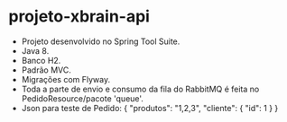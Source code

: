# projeto-xbrain-api

- Projeto desenvolvido no Spring Tool Suite.
- Java 8.
- Banco H2.
- Padrão MVC.
- Migrações com Flyway.
- Toda a parte de envio e consumo da fila do RabbitMQ é feita no PedidoResource/pacote 'queue'.
- Json para teste de Pedido:
{
	"produtos": "1,2,3",
	"cliente": {
		"id": 1
	}
}
